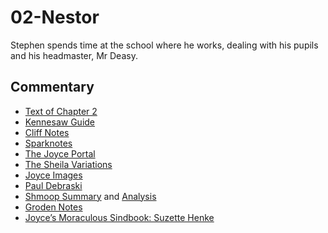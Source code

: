 # 02-Nestor

Stephen spends time at the school where he works,
dealing with his pupils and his headmaster, Mr Deasy.

## Commentary

- [Text of Chapter 2](http://www.online-literature.com/james_joyce/ulysses/2/)
- [Kennesaw Guide](http://web.archive.org/web/20120618124805/http://ksumail.kennesaw.edu/~mglosup/ulysses/nestor.htm)
- [Cliff Notes](http://www.cliffsnotes.com/literature/u/ulysses/summary-and-analysis/chapter-2)
- [Sparknotes](http://www.sparknotes.com/lit/ulysses/section1/page/2/)
- [The Joyce Portal](http://web.archive.org/web/20130409060521/http://www.robotwisdom.com/jaj/ulysses/index.html#nestor)
- [The Sheila Variations](http://www.sheilaomalley.com/?p=7548)
- [Joyce Images](http://www.joyceimages.com/chapter/02/)
- [Paul Debraski](http://ijustreadaboutthat.wordpress.com/2010/07/12/james-joyce-week-1-ulysses-1922/)
- [Shmoop Summary](http://www.shmoop.com/ulysses-joyce/episode-2-nestor-summary.html) and [Analysis](http://www.shmoop.com/ulysses-joyce/nestor-analysis-summary.html)
- [Groden Notes](http://www.michaelgroden.com/notes/open02.html)
- [Joyce’s Moraculous Sindbook: Suzette Henke](https://ohiostatepress.org/Books/Complete%20PDFs/Henke%20Joyces/04.pdf)

